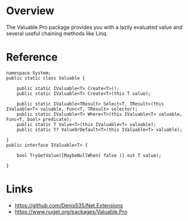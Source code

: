 ﻿# Overview
The Valuable.Pro package provides you with a lazily evaluated value and several useful chaining methods like Linq.

# Reference
```
namespace System;
public static class Valuable {

    public static IValuable<T> Create<T>();
    public static IValuable<T> Create<T>(this T value);

    public static IValuable<TResult> Select<T, TResult>(this IValuable<T> valuable, Func<T, TResult> selector);
    public static IValuable<T> Where<T>(this IValuable<T> valuable, Func<T, bool> predicate);
    public static T Value<T>(this IValuable<T> valuable);
    public static T? ValueOrDefault<T>(this IValuable<T> valuable);

}
public interface IValuable<T> {

    bool TryGetValue([MaybeNullWhen( false )] out T value);

}
```

# Links
- https://github.com/Denis535/Net.Extensions
- https://www.nuget.org/packages/Valuable.Pro
